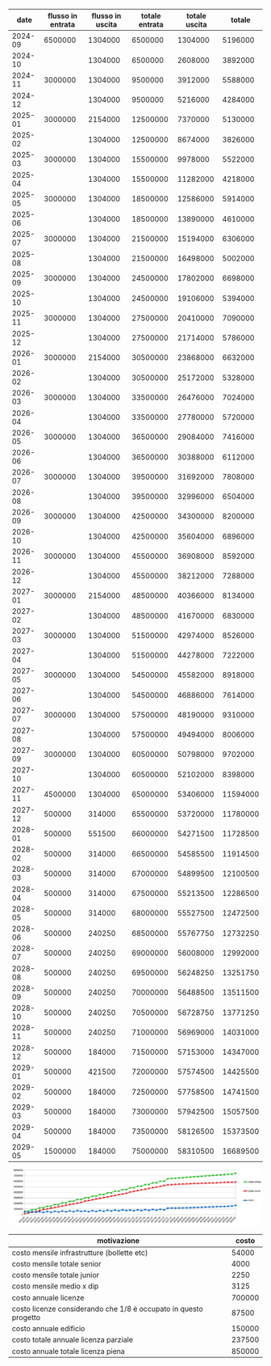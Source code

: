 

|date|flusso in entrata|flusso in uscita|totale entrata|totale uscita|totale|
|-|-|-|-|-|-|
|2024-09|6500000|1304000|6500000|1304000|5196000|
|2024-10| |1304000|6500000|2608000|3892000|
|2024-11|3000000|1304000|9500000|3912000|5588000|
|2024-12| |1304000|9500000|5216000|4284000|
|2025-01|3000000|2154000|12500000|7370000|5130000|
|2025-02| |1304000|12500000|8674000|3826000|
|2025-03|3000000|1304000|15500000|9978000|5522000|
|2025-04| |1304000|15500000|11282000|4218000|
|2025-05|3000000|1304000|18500000|12586000|5914000|
|2025-06| |1304000|18500000|13890000|4610000|
|2025-07|3000000|1304000|21500000|15194000|6306000|
|2025-08| |1304000|21500000|16498000|5002000|
|2025-09|3000000|1304000|24500000|17802000|6698000|
|2025-10| |1304000|24500000|19106000|5394000|
|2025-11|3000000|1304000|27500000|20410000|7090000|
|2025-12| |1304000|27500000|21714000|5786000|
|2026-01|3000000|2154000|30500000|23868000|6632000|
|2026-02| |1304000|30500000|25172000|5328000|
|2026-03|3000000|1304000|33500000|26476000|7024000|
|2026-04| |1304000|33500000|27780000|5720000|
|2026-05|3000000|1304000|36500000|29084000|7416000|
|2026-06| |1304000|36500000|30388000|6112000|
|2026-07|3000000|1304000|39500000|31692000|7808000|
|2026-08| |1304000|39500000|32996000|6504000|
|2026-09|3000000|1304000|42500000|34300000|8200000|
|2026-10| |1304000|42500000|35604000|6896000|
|2026-11|3000000|1304000|45500000|36908000|8592000|
|2026-12| |1304000|45500000|38212000|7288000|
|2027-01|3000000|2154000|48500000|40366000|8134000|
|2027-02| |1304000|48500000|41670000|6830000|
|2027-03|3000000|1304000|51500000|42974000|8526000|
|2027-04| |1304000|51500000|44278000|7222000|
|2027-05|3000000|1304000|54500000|45582000|8918000|
|2027-06| |1304000|54500000|46886000|7614000|
|2027-07|3000000|1304000|57500000|48190000|9310000|
|2027-08| |1304000|57500000|49494000|8006000|
|2027-09|3000000|1304000|60500000|50798000|9702000|
|2027-10| |1304000|60500000|52102000|8398000|
|2027-11|4500000|1304000|65000000|53406000|11594000|
|2027-12|500000|314000|65500000|53720000|11780000|
|2028-01|500000|551500|66000000|54271500|11728500|
|2028-02|500000|314000|66500000|54585500|11914500|
|2028-03|500000|314000|67000000|54899500|12100500|
|2028-04|500000|314000|67500000|55213500|12286500|
|2028-05|500000|314000|68000000|55527500|12472500|
|2028-06|500000|240250|68500000|55767750|12732250|
|2028-07|500000|240250|69000000|56008000|12992000|
|2028-08|500000|240250|69500000|56248250|13251750|
|2028-09|500000|240250|70000000|56488500|13511500|
|2028-10|500000|240250|70500000|56728750|13771250|
|2028-11|500000|240250|71000000|56969000|14031000|
|2028-12|500000|184000|71500000|57153000|14347000|
|2029-01|500000|421500|72000000|57574500|14425500|
|2029-02|500000|184000|72500000|57758500|14741500|
|2029-03|500000|184000|73000000|57942500|15057500|
|2029-04|500000|184000|73500000|58126500|15373500|
|2029-05|1500000|184000|75000000|58310500|16689500|

<p align="center">
  <img src="../../img/cash.png" alt="Grafico cash flow" />
</p>

| motivazione | costo |
|-|-|
|costo mensile infrastrutture (bollette etc)|54000|
|costo mensile totale senior|4000|
|costo mensile totale junior|2250|
|costo mensile medio x dip|3125|
|costo annuale licenze|700000|
|costo licenze considerando che 1/8 è occupato in questo progetto|87500|
|costo annuale edificio|150000|
|costo totale annuale licenza parziale|237500|
|costo annuale totale licenza piena|850000|
